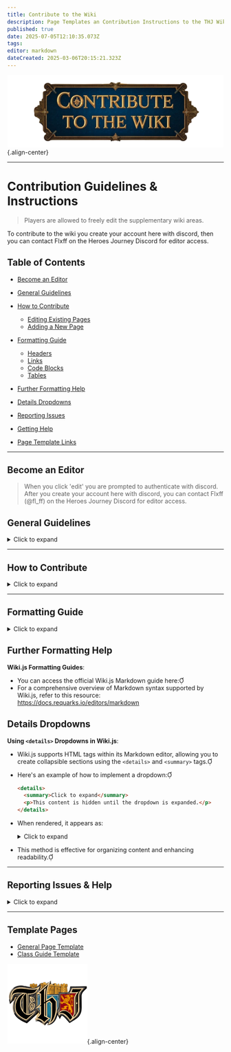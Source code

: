 ```yaml
---
title: Contribute to the Wiki
description: Page Templates an Contribution Instructions to the THJ Wiki
published: true
date: 2025-07-05T12:10:35.073Z
tags: 
editor: markdown
dateCreated: 2025-03-06T20:15:21.323Z
---
```


![contribute.webp](/contribute.webp){.align-center}

---

# Contribution Guidelines & Instructions

> Players are allowed to freely edit the supplementary wiki areas.

To contribute to the wiki you create your account here with discord, then you can contact Flxff on the Heroes Journey Discord for editor access.

## Table of Contents
- [Become an Editor](#become-an-editor)
- [General Guidelines](#general-guidelines)
- [How to Contribute](#how-to-contribute)
  - [Editing Existing Pages](#editing-existing-pages)
  - [Adding a New Page](#adding-a-new-page)
- [Formatting Guide](#formatting-guide)
  - [Headers](#headers)
  - [Links](#links)
  - [Code Blocks](#code-blocks)
  - [Tables](#tables)
- [Further Formatting Help](#further-formatting-help)
- [Details Dropdowns](#details-dropdowns)
- [Reporting Issues](#reporting-issues)
- [Getting Help](#getting-help)

- [Page Template Links](#template-pages)
---
## Become an Editor

> When you click 'edit' you are prompted to authenticate with discord. After you create your account here with discord, you can contact Flxff (@fl_ff) on the Heroes Journey Discord for editor access.
## General Guidelines
<details>
<summary>Click to expand</summary>

- Be clear and concise in your writing.
- Keep content organized and follow existing structures.
- Use proper formatting such as headers, tables, and code blocks.
- Maintain a professional and respectful tone.
- Verify information before submitting.
- If unsure about changes, ask before making significant edits.
- Try and keep language very general for all Everquest users, and do not use any heavily opinionated language.

</details>

---

## How to Contribute
<details>
<summary>Click to expand</summary>

> If you want to, please reach out to any Guide or Community Service Team member on discord, and they can get you to the right people to get you tagged up to help contribute on the Wiki.

### Editing Existing Pages
1. Navigate to the page you want to edit.
2. Click the **"Edit"** button.
3. Modify the content using Markdown or the Visual Editor.
4. **Preview** your changes before saving.
5. Click **"Save Changes"**.

### Adding a New Page
1. Go to the **Wiki Home Page**.
2. Click **"New Page"**.
3. Enter a **title** that clearly describes the content.
4. Select the appropriate **category/section**.
5. Add content using Markdown or the Visual Editor.
6. Click **"Save"**.

</details>

---

## Formatting Guide
<details>
<summary>Click to expand</summary>

### Headers
Use `#` for headers:
```markdown
# Main Title
## Section Title
### Subsection
```

### Links
**Internal Wiki link:**
```markdown
[Page Name](/path-to-page)
```
**External link:**
```markdown
[Example](https://www.example.com)
```

### Code Blocks
Use triple backticks for code:
````markdown
```
print("Hello World")
```
````

### Tables
```markdown
| Column 1 | Column 2 |
|----------|----------|
| Data 1   | Data 2   |
```
</details>

## Further Formatting Help

**Wiki.js Formatting Guides**:
   - You can access the official Wiki.js Markdown guide here:
   - For a comprehensive overview of Markdown syntax supported by Wiki.js, refer to this resource: https://docs.requarks.io/editors/markdown

## Details Dropdowns

**Using `<details>` Dropdowns in Wiki.js**:
   - Wiki.js supports HTML tags within its Markdown editor, allowing you to create collapsible sections using the `<details>` and `<summary>` tags.
   - Here's an example of how to implement a dropdown:

     ```markdown
     <details>
       <summary>Click to expand</summary>
       <p>This content is hidden until the dropdown is expanded.</p>
     </details>
     ```

   - When rendered, it appears as:

     <details>
       <summary>Click to expand</summary>
       <p>This content is hidden until the dropdown is expanded.</p>
     </details>

   - This method is effective for organizing content and enhancing readability.
---

## Reporting Issues & Help
<details>
<summary>Click to expand</summary>

If you find outdated or incorrect information:
1. Edit the page directly if you can. 
> If you want to, please reach out to Flxff (@fl_ff) on Discord to get you tagged up to help contribute on the Wiki.
2. If unsure, report it to the [Wiki Forum](https://discord.com/channels/1204418766318862356/1300602084558897222) on the discord.
3. Provide a clear description and a suggested fix.

</details>

---
## Template Pages

- [General Page Template](/contribute/general-page-template)
- [Class Guide Template](/contribute/guide-template)

![pagebreak6.webp](/pagebreak6.webp){.align-center}